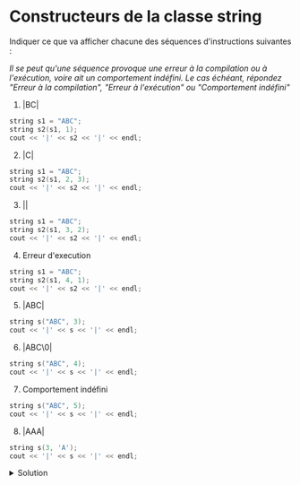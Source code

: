 # Constructeurs de la classe string

Indiquer ce que va afficher chacune des séquences d'instructions suivantes : 

_Il se peut qu'une séquence provoque une erreur à la compilation ou à l'exécution, voire ait un comportement indéfini. Le cas échéant, répondez "Erreur à la compilation", "Erreur à l'exécution" ou "Comportement indéfini"_



1. |BC|

~~~cpp
string s1 = "ABC";
string s2(s1, 1);
cout << '|' << s2 << '|' << endl;
~~~

2. |C|

~~~cpp
string s1 = "ABC";
string s2(s1, 2, 3);
cout << '|' << s2 << '|' << endl;
~~~

3.	||
~~~cpp
string s1 = "ABC";
string s2(s1, 3, 2);
cout << '|' << s2 << '|' << endl;
~~~

4.	Erreur d'execution
~~~cpp
string s1 = "ABC";
string s2(s1, 4, 1);
cout << '|' << s2 << '|' << endl;
~~~

5.	|ABC|
~~~cpp
string s("ABC", 3);
cout << '|' << s << '|' << endl;
~~~

6.	|ABC\0|
~~~cpp
string s("ABC", 4);
cout << '|' << s << '|' << endl;
~~~

7.	Comportement indéfini
~~~cpp
string s("ABC", 5);
cout << '|' << s << '|' << endl;
~~~

8.	|AAA|
~~~cpp
string s(3, 'A');
cout << '|' << s << '|' << endl;
~~~


<details>
<summary>Solution</summary>

1. |BC|
2.	|C|
3.	||
4.	Erreur à l'exécution
5.	|ABC|
6.	|ABC\0|
7.	Comportement indéfini
8.	|AAA|

</details>